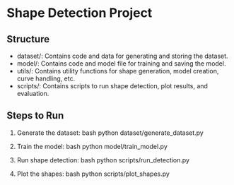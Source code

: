 # Shape Detection Project

## Structure
- dataset/: Contains code and data for generating and storing the dataset.
- model/: Contains code and model file for training and saving the model.
- utils/: Contains utility functions for shape generation, model creation, curve handling, etc.
- scripts/: Contains scripts to run shape detection, plot results, and evaluation.

## Steps to Run
1. Generate the dataset:
   bash
   python dataset/generate_dataset.py
   

2. Train the model:
   bash
   python model/train_model.py
   

3. Run shape detection:
   bash
   python scripts/run_detection.py
   

4. Plot the shapes:
   bash
   python scripts/plot_shapes.py
   
